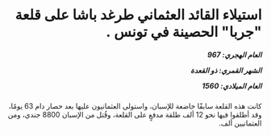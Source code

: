<h1 dir="rtl">استيلاء القائد العثماني طرغد باشا على قلعة "جربا" الحصينة في تونس .</h1>

<h5 dir="rtl">العام الهجري:  967

الشهر القمري: ذو القعدة

العام الميلادي: 1560</h5>

<p dir="rtl">كانت هذه القلعة سابقًا خاضعة للإسبان، واستولى العثمانيون عليها بعد حصار دام 63 يومًا، وقد أطلقوا فيها نحو 12 ألف طلقة مدفعٍ على القلعة، وقُتل من الإسبان 8800 جندي، ومن العثمانيين ألف.</p></br>
